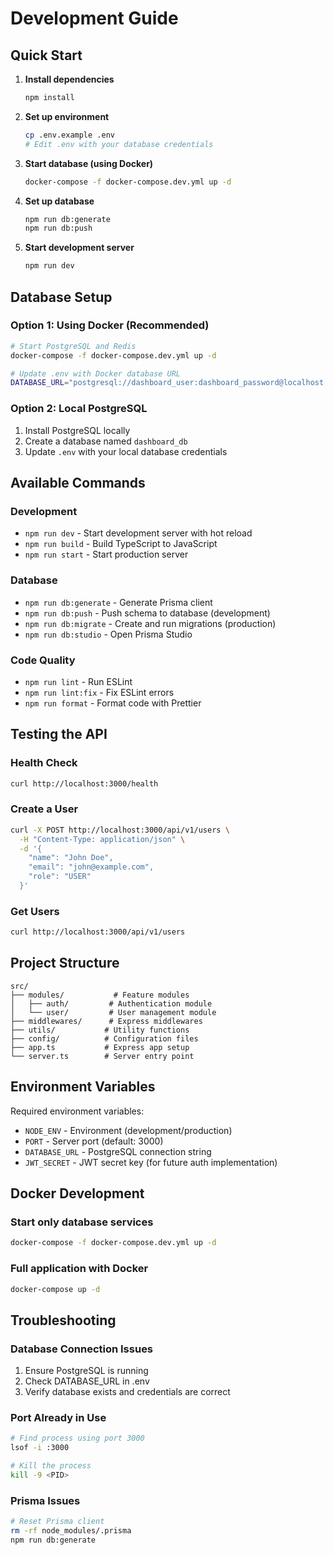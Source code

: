 # Development Guide

## Quick Start

1. **Install dependencies**
   ```bash
   npm install
   ```

2. **Set up environment**
   ```bash
   cp .env.example .env
   # Edit .env with your database credentials
   ```

3. **Start database (using Docker)**
   ```bash
   docker-compose -f docker-compose.dev.yml up -d
   ```

4. **Set up database**
   ```bash
   npm run db:generate
   npm run db:push
   ```

5. **Start development server**
   ```bash
   npm run dev
   ```

## Database Setup

### Option 1: Using Docker (Recommended)
```bash
# Start PostgreSQL and Redis
docker-compose -f docker-compose.dev.yml up -d

# Update .env with Docker database URL
DATABASE_URL="postgresql://dashboard_user:dashboard_password@localhost:5432/dashboard_db?schema=public"
```

### Option 2: Local PostgreSQL
1. Install PostgreSQL locally
2. Create a database named `dashboard_db`
3. Update `.env` with your local database credentials

## Available Commands

### Development
- `npm run dev` - Start development server with hot reload
- `npm run build` - Build TypeScript to JavaScript
- `npm run start` - Start production server

### Database
- `npm run db:generate` - Generate Prisma client
- `npm run db:push` - Push schema to database (development)
- `npm run db:migrate` - Create and run migrations (production)
- `npm run db:studio` - Open Prisma Studio

### Code Quality
- `npm run lint` - Run ESLint
- `npm run lint:fix` - Fix ESLint errors
- `npm run format` - Format code with Prettier

## Testing the API

### Health Check
```bash
curl http://localhost:3000/health
```

### Create a User
```bash
curl -X POST http://localhost:3000/api/v1/users \
  -H "Content-Type: application/json" \
  -d '{
    "name": "John Doe",
    "email": "john@example.com",
    "role": "USER"
  }'
```

### Get Users
```bash
curl http://localhost:3000/api/v1/users
```

## Project Structure

```
src/
├── modules/           # Feature modules
│   ├── auth/         # Authentication module
│   └── user/         # User management module
├── middlewares/      # Express middlewares
├── utils/           # Utility functions
├── config/          # Configuration files
├── app.ts           # Express app setup
└── server.ts        # Server entry point
```

## Environment Variables

Required environment variables:

- `NODE_ENV` - Environment (development/production)
- `PORT` - Server port (default: 3000)
- `DATABASE_URL` - PostgreSQL connection string
- `JWT_SECRET` - JWT secret key (for future auth implementation)

## Docker Development

### Start only database services
```bash
docker-compose -f docker-compose.dev.yml up -d
```

### Full application with Docker
```bash
docker-compose up -d
```

## Troubleshooting

### Database Connection Issues
1. Ensure PostgreSQL is running
2. Check DATABASE_URL in .env
3. Verify database exists and credentials are correct

### Port Already in Use
```bash
# Find process using port 3000
lsof -i :3000

# Kill the process
kill -9 <PID>
```

### Prisma Issues
```bash
# Reset Prisma client
rm -rf node_modules/.prisma
npm run db:generate
```